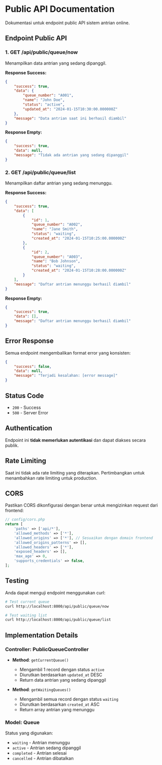 # Public API Documentation

Dokumentasi untuk endpoint public API sistem antrian online.

## Endpoint Public API

### 1. GET /api/public/queue/now

Menampilkan data antrian yang sedang dipanggil.

**Response Success:**
```json
{
    "success": true,
    "data": {
        "queue_number": "A001",
        "name": "John Doe",
        "status": "active",
        "updated_at": "2024-01-15T10:30:00.000000Z"
    },
    "message": "Data antrian saat ini berhasil diambil"
}
```

**Response Empty:**
```json
{
    "success": true,
    "data": null,
    "message": "Tidak ada antrian yang sedang dipanggil"
}
```

### 2. GET /api/public/queue/list

Menampilkan daftar antrian yang sedang menunggu.

**Response Success:**
```json
{
    "success": true,
    "data": [
        {
            "id": 1,
            "queue_number": "A002",
            "name": "Jane Smith",
            "status": "waiting",
            "created_at": "2024-01-15T10:25:00.000000Z"
        },
        {
            "id": 2,
            "queue_number": "A003",
            "name": "Bob Johnson",
            "status": "waiting",
            "created_at": "2024-01-15T10:28:00.000000Z"
        }
    ],
    "message": "Daftar antrian menunggu berhasil diambil"
}
```

**Response Empty:**
```json
{
    "success": true,
    "data": [],
    "message": "Daftar antrian menunggu berhasil diambil"
}
```

## Error Response

Semua endpoint mengembalikan format error yang konsisten:

```json
{
    "success": false,
    "data": null,
    "message": "Terjadi kesalahan: [error message]"
}
```

## Status Code

- `200` - Success
- `500` - Server Error

## Authentication

Endpoint ini **tidak memerlukan autentikasi** dan dapat diakses secara publik.

## Rate Limiting

Saat ini tidak ada rate limiting yang diterapkan. Pertimbangkan untuk menambahkan rate limiting untuk production.

## CORS

Pastikan CORS dikonfigurasi dengan benar untuk mengizinkan request dari frontend:

```php
// config/cors.php
return [
    'paths' => ['api/*'],
    'allowed_methods' => ['*'],
    'allowed_origins' => ['*'], // Sesuaikan dengan domain frontend
    'allowed_origins_patterns' => [],
    'allowed_headers' => ['*'],
    'exposed_headers' => [],
    'max_age' => 0,
    'supports_credentials' => false,
];
```

## Testing

Anda dapat menguji endpoint menggunakan curl:

```bash
# Test current queue
curl http://localhost:8000/api/public/queue/now

# Test waiting list
curl http://localhost:8000/api/public/queue/list
```

## Implementation Details

### Controller: PublicQueueController

- **Method**: `getCurrentQueue()`
  - Mengambil 1 record dengan status `active`
  - Diurutkan berdasarkan `updated_at` DESC
  - Return data antrian yang sedang dipanggil

- **Method**: `getWaitingQueues()`
  - Mengambil semua record dengan status `waiting`
  - Diurutkan berdasarkan `created_at` ASC
  - Return array antrian yang menunggu

### Model: Queue

Status yang digunakan:
- `waiting` - Antrian menunggu
- `active` - Antrian sedang dipanggil
- `completed` - Antrian selesai
- `cancelled` - Antrian dibatalkan 